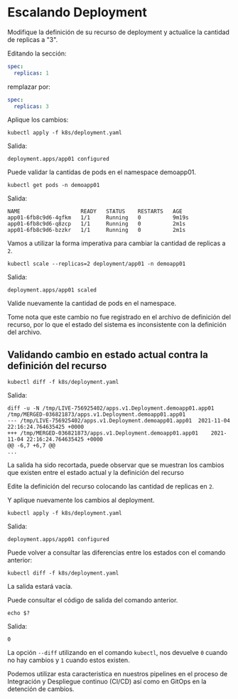# Escalando Deployment

Modifique la definición de su recurso de deployment y actualice la cantidad de replicas a "3".

Editando la sección:

```yaml
spec:
  replicas: 1
```
remplazar por:

```yaml
spec:
  replicas: 3
```

Aplique los cambios:


```kubectl apply -f k8s/deployment.yaml```

Salida:
```
deployment.apps/app01 configured
```

Puede validar la cantidas de pods en el namespace demoapp01.

```kubectl get pods -n demoapp01```

Salida:

```
NAME                   READY   STATUS    RESTARTS   AGE
app01-6fb8c9d6-4gfkm   1/1     Running   0          9m19s
app01-6fb8c9d6-q8zcp   1/1     Running   0          2m1s
app01-6fb8c9d6-bzzkr   1/1     Running   0          2m1s
```

Vamos a utilizar la forma imperativa para cambiar la cantidad de replicas a ```2```.

```kubectl scale --replicas=2 deployment/app01 -n demoapp01```

Salida:
```
deployment.apps/app01 scaled
```

Valide nuevamente la cantidad de pods en el namespace.

Tome nota que este cambio no fue registrado en el archivo de definición del recurso, por lo que el estado del sistema es inconsistente con la definición del archivo.

## Validando cambio en estado actual contra la definición del recurso

```kubectl diff -f k8s/deployment.yaml```

Salida:

```
diff -u -N /tmp/LIVE-756925402/apps.v1.Deployment.demoapp01.app01 /tmp/MERGED-036821873/apps.v1.Deployment.demoapp01.app01
--- /tmp/LIVE-756925402/apps.v1.Deployment.demoapp01.app01	2021-11-04 22:16:24.764635425 +0000
+++ /tmp/MERGED-036821873/apps.v1.Deployment.demoapp01.app01	2021-11-04 22:16:24.764635425 +0000
@@ -6,7 +6,7 @@
...
 ```

La salida ha sido recortada, puede observar que se muestran los cambios que existen entre el estado actual y la definición del recurso


Edite la definición del recurso colocando las cantidad de replicas en ```2```.

Y aplique nuevamente los cambios al deployment.

```kubectl apply -f k8s/deployment.yaml```

Salida:

```
deployment.apps/app01 configured
```

Puede volver a consultar las diferencias entre los estados con el comando anterior:

```kubectl diff -f k8s/deployment.yaml```

La salida estará vacía.

Puede consultar el código de salida del comando anterior.

```echo $?```

Salida:
```
0
```

La opción ``--diff`` utilizando en el comando ```kubectl```, nos devuelve ```0``` cuando no hay cambios y ```1``` cuando estos existen.

Podemos utilizar esta caracteristica en nuestros pipelines en el proceso de Integración y Despliegue continuo (CI/CD) así como en GitOps en la detención de cambios.




